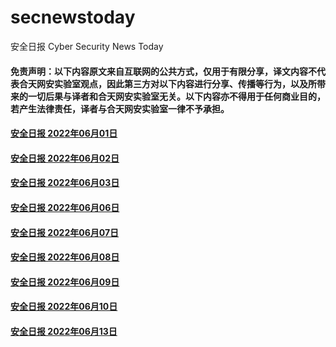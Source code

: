# secnewstoday

安全日报 Cyber Security News Today

#### 免责声明：以下内容原文来自互联网的公共方式，仅用于有限分享，译文内容不代表合天网安实验室观点，因此第三方对以下内容进行分享、传播等行为，以及所带来的一切后果与译者和合天网安实验室无关。以下内容亦不得用于任何商业目的，若产生法律责任，译者与合天网安实验室一律不予承担。

#### [安全日报 2022年06月01日](https://github.com/hetianlab/secnewstoday/blob/master/June.2022/secnews-20220601.md)
#### [安全日报 2022年06月02日](https://github.com/hetianlab/secnewstoday/blob/master/June.2022/secnews-20220602.md)
#### [安全日报 2022年06月03日](https://github.com/hetianlab/secnewstoday/blob/master/June.2022/secnews-20220603.md)
#### [安全日报 2022年06月06日](https://github.com/hetianlab/secnewstoday/blob/master/June.2022/secnews-20220606md)
#### [安全日报 2022年06月07日](https://github.com/hetianlab/secnewstoday/blob/master/June.2022/secnews-20220607.md)
#### [安全日报 2022年06月08日](https://github.com/hetianlab/secnewstoday/blob/master/June.2022/secnews-20220608.md)
#### [安全日报 2022年06月09日](https://github.com/hetianlab/secnewstoday/blob/master/June.2022/secnews-20220609.md)
#### [安全日报 2022年06月10日](https://github.com/hetianlab/secnewstoday/blob/master/June.2022/secnews-20220610.md)
#### [安全日报 2022年06月13日](https://github.com/hetianlab/secnewstoday/blob/master/June.2022/secnews-20220613.md)
